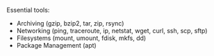 Essential tools:
- Archiving (gzip, bzip2, tar, zip, rsync)
- Networking (ping, traceroute, ip, netstat, wget, curl, ssh, scp, sftp)
- Filesystems (mount, umount, fdisk, mkfs, dd)
- Package Management (apt)
